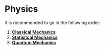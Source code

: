 # Physics

It is recommended to go in the following order:

1. [**Classical Mechanics**](Classical%20Mechanics/CM_overview.md)
2. [**Statisitcal Mechanics**](Statistical%20Mechanics/SM_overview.md)
3. [**Quantum Mechanics**](Quantum%20Mechanics/QM_overview.md)